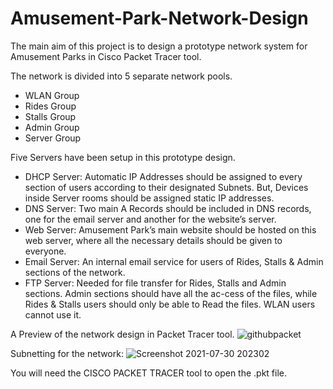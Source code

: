 # Amusement-Park-Network-Design
The main aim of this project is to design a prototype network system for Amusement Parks
in Cisco Packet Tracer tool. 

The network is divided into 5 separate network pools.
- WLAN Group  
- Rides Group
- Stalls Group
- Admin Group
- Server Group

Five Servers have been setup in this prototype design.
- DHCP Server:
Automatic IP Addresses should be assigned to every section of users
according to their designated Subnets. But, Devices inside Server rooms
should be assigned static IP addresses.
- DNS Server:
Two main A Records should be included in DNS records, one for the email
server and another for the website’s server.
- Web Server:
Amusement Park’s main website should be hosted on this web server, where
all the necessary details should be given to everyone.
- Email Server:
An internal email service for users of Rides, Stalls & Admin sections of the
network.
- FTP Server:
Needed for file transfer for Rides, Stalls and Admin sections. Admin sections
should have all the ac-cess of the files, while Rides & Stalls users should only
be able to Read the files. WLAN users cannot use it.

A Preview of the network design in Packet Tracer tool.
![githubpacket](https://user-images.githubusercontent.com/51827238/127672167-d2d0a47e-1e2e-450e-8ebc-4f42efccd2aa.png)



Subnetting for the network:
![Screenshot 2021-07-30 202302](https://user-images.githubusercontent.com/51827238/127671447-eb16ea0f-6e75-4214-8ec4-a07a37c1c677.png)

You will need the CISCO PACKET TRACER tool to open the .pkt file.
